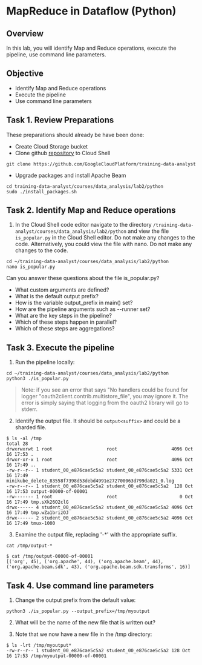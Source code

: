 # MapReduce in Dataflow (Python)

## Overview
In this lab, you will identify Map and Reduce operations, execute the pipeline, use command line parameters.

## Objective
- Identify Map and Reduce operations
- Execute the pipeline
- Use command line parameters

## Task 1. Review Preparations
These preparations should already be have been done:

- Create Cloud Storage bucket
- Clone github [repository](https://github.com/GoogleCloudPlatform/training-data-analyst) to Cloud Shell
```
git clone https://github.com/GoogleCloudPlatform/training-data-analyst
```

- Upgrade packages and install Apache Beam
```
cd training-data-analyst/courses/data_analysis/lab2/python
sudo ./install_packages.sh
```

## Task 2. Identify Map and Reduce operations
1. In the Cloud Shell code editor navigate to the directory `/training-data-analyst/courses/data_analysis/lab2/python` and view the file `is_popular.py` in the Cloud Shell editor. Do not make any changes to the code.
Alternatively, you could view the file with nano. Do not make any changes to the code.
```
cd ~/training-data-analyst/courses/data_analysis/lab2/python
nano is_popular.py
```
Can you answer these questions about the file is_popular.py?

- What custom arguments are defined?
- What is the default output prefix?
- How is the variable output_prefix in main() set?
- How are the pipeline arguments such as --runner set?
- What are the key steps in the pipeline?
- Which of these steps happen in parallel?
- Which of these steps are aggregations?

## Task 3. Execute the pipeline
1. Run the pipeline locally:
```
cd ~/training-data-analyst/courses/data_analysis/lab2/python
python3 ./is_popular.py
```

> Note: if you see an error that says "No handlers could be found for logger "oauth2client.contrib.multistore_file", you may ignore it. The error is simply saying that logging from the oauth2 library will go to stderr.

2. Identify the output file. It should be `output<suffix>` and could be a sharded file.
```
$ ls -al /tmp
total 28
drwxrwxrwt 1 root                    root                    4096 Oct 16 17:53 .
drwxr-xr-x 1 root                    root                    4096 Oct 16 17:49 ..
-rw-r--r-- 1 student_00_e876cae5c5a2 student_00_e876cae5c5a2 5331 Oct 16 17:49 minikube_delete_83558f7398d53debd4991e272700063d799da021_0.log
-rw-r--r-- 1 student_00_e876cae5c5a2 student_00_e876cae5c5a2  128 Oct 16 17:53 output-00000-of-00001
-rw------- 1 root                    root                       0 Oct 16 17:49 tmp.sXk26O2clG
drwx------ 4 student_00_e876cae5c5a2 student_00_e876cae5c5a2 4096 Oct 16 17:49 tmp.wZa1brizOJ
drwx------ 2 student_00_e876cae5c5a2 student_00_e876cae5c5a2 4096 Oct 16 17:49 tmux-1000
```

3. Examine the output file, replacing '-*' with the appropriate suffix.
```
cat /tmp/output-*
```
```
$ cat /tmp/output-00000-of-00001
[('org', 45), ('org.apache', 44), ('org.apache.beam', 44), ('org.apache.beam.sdk', 43), ('org.apache.beam.sdk.transforms', 16)]
```

## Task 4. Use command line parameters
1. Change the output prefix from the default value:
```
python3 ./is_popular.py --output_prefix=/tmp/myoutput
```
  
2. What will be the name of the new file that is written out?

3. Note that we now have a new file in the /tmp directory:
```
$ ls -lrt /tmp/myoutput*
-rw-r--r-- 1 student_00_e876cae5c5a2 student_00_e876cae5c5a2 128 Oct 16 17:53 /tmp/myoutput-00000-of-00001
```
